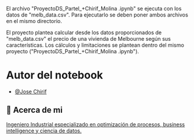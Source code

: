 El archivo "ProyectoDS_Partel_+Chirif_Molina .ipynb" se ejecuta con los datos de "melb_data.csv".
Para ejecutarlo se deben poner ambos archivos en el mismo directorio.

El proyecto plantea calcular desde los datos proporcionados de "melb_data.csv" el precio de una vivienda de Melbourne según sus características. Los cálculos y limitaciones se plantean dentro del mismo proyecto ("ProyectoDS_Partel_+Chirif_Molina .ipynb").

# Autor del notebook
- [@Jose Chirif](https://github.com/JoseChirif)

## 🚀 Acerca de mi
[Ingeniero Industrial especializado en optimización de procesos, business intelligence y ciencia de datos.](https://linktr.ee/josechirif)
